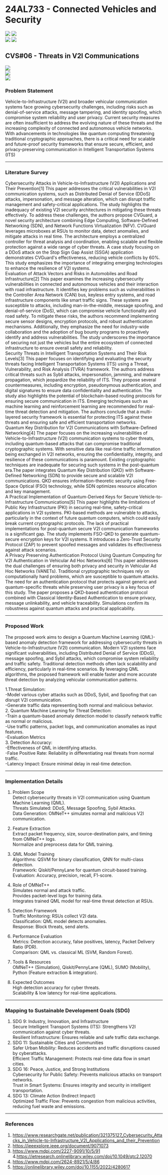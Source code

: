 # 24AL733 - Connected Vehicles and Security 
![](https://img.shields.io/badge/PG-blue) ![](https://img.shields.io/badge/Subject-CVS-blue) <br/>
![](https://img.shields.io/badge/Lecture-3-orange) ![](https://img.shields.io/badge/Credits-3-orange) 

## CVS#06 - Threats in V2I Communications
![](https://img.shields.io/badge/Member-Sakshi_Ganpat_Jadhav-gold) <br/> 
![](https://img.shields.io/badge/SDG-TBD-darkgreen) <br/> 
![](https://img.shields.io/badge/Reviewed-TBD-brown) 

### Problem Statement
Vehicle-to-Infrastructure (V2I) and broader vehicular communication systems face growing cybersecurity challenges, including risks such as denial-of-service attacks, message tampering, and identity spoofing, which compromise system reliability and user privacy. Current security measures are often insufficient to address the evolving nature of these threats and the increasing complexity of connected and autonomous vehicle networks. With advancements in technologies like quantum computing threatening traditional cryptographic approaches, there is a critical need for scalable and future-proof security frameworks that ensure secure, efficient, and privacy-preserving communication in Intelligent Transportation Systems (ITS)



---

### Literature Survey
Cybersecurity Attacks in Vehicle-to-Infrastructure (V2I) Applications and Their Prevention[1]
This paper addresses the critical vulnerabilities in V2I communication systems, such as Distributed Denial of Service (DDoS) attacks, impersonation, and message alteration, which can disrupt traffic management and safety-critical applications. The study highlights the inadequacy of existing V2I security architectures in mitigating these threats effectively. To address these challenges, the authors propose CVGuard, a novel security architecture combining Edge Computing, Software-Defined Networking (SDN), and Network Functions Virtualization (NFV). CVGuard leverages microboxes at RSUs to monitor data, detect anomalies, and mitigate attacks in real time. The architecture employs a centralized controller for threat analysis and coordination, enabling scalable and flexible protection against a wide range of cyber threats. A case study focusing on a DDoS attack on the Stop Sign Gap Assist (SSGA) application demonstrates CVGuard's effectiveness, reducing vehicle conflicts by 60%. This study emphasizes the importance of integrating emerging technologies to enhance the resilience of V2I systems.<br>Evaluation of Attack Vectors and Risks in Automobiles and Road Infrastructure[2] This paper examines the increasing cybersecurity vulnerabilities in connected and autonomous vehicles and their interaction with road infrastructure. It identifies key problems such as vulnerabilities in the Controller Area Network (CAN) bus, keyless entry systems, and road infrastructure components like smart traffic signs. These systems are susceptible to attacks, including man-in-the-middle, message spoofing, and denial-of-service (DoS), which can compromise vehicle functionality and road safety. To mitigate these risks, the authors recommend implementing secure sensor designs, encryption protocols, and robust authentication mechanisms. Additionally, they emphasize the need for industry-wide collaboration and the adoption of bug bounty programs to proactively identify and address vulnerabilities. The study underscores the importance of securing not just the vehicles but the entire ecosystem of connected infrastructure to ensure overall safety and reliability.<br>
Security Threats in Intelligent Transportation Systems and Their Risk Levels[3] This paper focuses on identifying and evaluating the security threats facing Intelligent Transportation Systems (ITS) using a Threat, Vulnerability, and Risk Analysis (TVRA) framework. The authors address critical threats such as Sybil attacks, impersonation, jamming, and malware propagation, which jeopardize the reliability of ITS. They propose several countermeasures, including encryption, pseudonymous authentication, and digital signatures to ensure data confidentiality and authentication. The study also highlights the potential of blockchain-based routing protocols for ensuring secure communication in ITS. Emerging techniques such as machine learning and reinforcement learning are recommended for real-time threat detection and mitigation. The authors conclude that a multi-layered security framework is essential for protecting ITS against these threats and ensuring safe and efficient transportation networks.<br> Quantum Key Distribution for V2I Communications with Software-Defined Networking[4]
The paper focuses on the increasing vulnerabilities of Vehicle-to-Infrastructure (V2I) communication systems to cyber threats, including quantum-based attacks that can compromise traditional cryptographic systems. With sensitive data like real-time traffic information being exchanged in V2I networks, ensuring the confidentiality, integrity, and resilience of these communications is paramount. Existing cryptographic techniques are inadequate for securing such systems in the post-quantum era.The paper integrates Quantum Key Distribution (QKD) with Software-Defined Networking (SDN) to provide secure and scalable V2I communications. QKD ensures information-theoretic security using Free-Space Optical (FSO) technology, while SDN optimizes resource allocation and key management.<br>A Practical Implementation of Quantum-Derived Keys for Secure Vehicle-to-Infrastructure Communications[5]
This paper highlights the limitations of Public Key Infrastructure (PKI) in securing real-time, safety-critical applications in V2I systems. PKI-based methods are vulnerable to attacks, particularly in the context of future quantum computers, which could easily break current cryptographic protocols. The lack of practical implementations for post-quantum secure V2I communication frameworks is a significant gap. The study implements FSO-QKD to generate quantum-secure encryption keys for V2I systems. It introduces a Zero-Trust Security Protocol (ZAP) to prevent spoofed messages and validates its effectiveness against attack scenarios.<br>
A Privacy Preserving Authentication Protocol Using Quantum Computing for V2I Authentication in Vehicular Ad Hoc Networks[6]
This paper addresses the dual challenges of ensuring both privacy and security in Vehicular Ad Hoc Networks (VANETs). Traditional cryptographic techniques rely on computationally hard problems, which are susceptible to quantum attacks. The need for an authentication protocol that protects against generic and quantum-specific threats while preserving user privacy is a key focus of this study. The paper proposes a QKD-based authentication protocol combined with Classical Identity-Based Authentication to ensure privacy, message unlinkability, and vehicle traceability. Simulations confirm its robustness against quantum attacks and practical applicability.


---

### Proposed Work
The proposed work aims to design a Quantum Machine Learning (QML)-based anomaly detection framework for addressing cybersecurity threats in Vehicle-to-Infrastructure (V2I) communication. Modern V2I systems face significant vulnerabilities, including Distributed Denial of Service (DDoS), message spoofing, and Sybil attacks, which compromise system reliability and traffic safety. Traditional detection methods often lack scalability and efficiency, particularly in real-time scenarios. By leveraging QML algorithms, the proposed framework will enable faster and more accurate threat detection by analyzing vehicular communication patterns.

1.Threat Simulation:<br>
-Model various cyber attacks such as DDoS, Sybil, and Spoofing that can disrupt V2I communication.<br>
-Generate traffic data representing both normal and malicious behavior.<br>
2. Quantum Machine Learning for Threat Detection:<br>
-Train a quantum-based anomaly detection model to classify network traffic as normal or malicious.<br>
-Use traffic patterns, packet logs, and communication anomalies as input features.<br>
-Evaluation Metrics<br>
3. Detection Accuracy:<br>
-Effectiveness of QML in identifying attacks.<br>
-False Positive Rate: Reliability in differentiating real threats from normal traffic.<br>
-Latency Impact: Ensure minimal delay in real-time detection.<br>


---

### Implementation Details
1. Problem Scope<br>
Detect cybersecurity threats in V2I communication using Quantum Machine Learning (QML).<br>
Threats Simulated: DDoS, Message Spoofing, Sybil Attacks.<br>
Data Generation: OMNeT++ simulates normal and malicious V2I communication.<br>

2. Feature Extraction<br>
Extract packet frequency, size, source-destination pairs, and timing from OMNeT++ logs.<br>
Normalize and preprocess data for QML training.<br>

3. QML Model Training<br>
Algorithms: QSVM for binary classification, QNN for multi-class detection.<br>
Framework: Qiskit/PennyLane for quantum circuit-based training.<br>
Evaluation: Accuracy, precision, recall, F1-score.<br>

4. Role of OMNeT++<br>
Simulates normal and attack traffic.<br>
Provides packet-level logs for training data.<br>
Integrates trained QML model for real-time threat detection at RSUs.<br>

5. Detection Framework<br>
Traffic Monitoring: RSUs collect V2I data.<br>
Classification: QML model detects anomalies.<br>
Response: Block threats, send alerts.<br>

6. Performance Evaluation<br>
Metrics: Detection accuracy, false positives, latency, Packet Delivery Ratio (PDR).<br>
Comparison: QML vs. classical ML (SVM, Random Forest).<br>

7. Tools & Resources<br>
OMNeT++ (Simulation), Qiskit/PennyLane (QML), SUMO (Mobility), Python (Feature extraction & integration).<br>

8. Expected Outcomes <br>
High detection accuracy for cyber threats.<br>
Scalability & low latency for real-time applications.<br>


---


### Mapping to Sustainable Development Goals (SDG)
1. SDG 9: Industry, Innovation, and Infrastructure<br>
    Secure Intelligent Transport Systems (ITS): Strengthens V2I communication against cyber threats.<br>
    Resilient Infrastructure: Ensures reliable and safe traffic data exchange.<br>
2. SDG 11: Sustainable Cities and Communities<br>
    Safer Urban Mobility: Reduces accidents and traffic disruptions caused by cyberattacks.<br>
    Efficient Traffic Management: Protects real-time data flow in smart cities.<br>
3. SDG 16: Peace, Justice, and Strong Institutions<br>
    Cybersecurity for Public Safety: Prevents malicious attacks on transport networks.<br>
    Trust in Smart Systems: Ensures integrity and security in intelligent transportation.<br>
4. SDG 13: Climate Action (Indirect Impact)<br>
    Optimized Traffic Flow: Prevents congestion from malicious activities, reducing fuel waste and emissions.<br>


---

### References
1. https://www.researchgate.net/publication/321375127_Cybersecurity_Attacks_in_Vehicle-to-Infrastructure_V2I_Applications_and_their_Prevention
2. https://ieeexplore.ieee.org/document/9071073
3. https://www.mdpi.com/2227-9091/10/5/91
4.https://ietresearch.onlinelibrary.wiley.com/doi/10.1049/qtc2.12070
5. https://www.mdpi.com/2624-8921/5/4/86
6. https://onlinelibrary.wiley.com/doi/10.1155/2022/4280617
